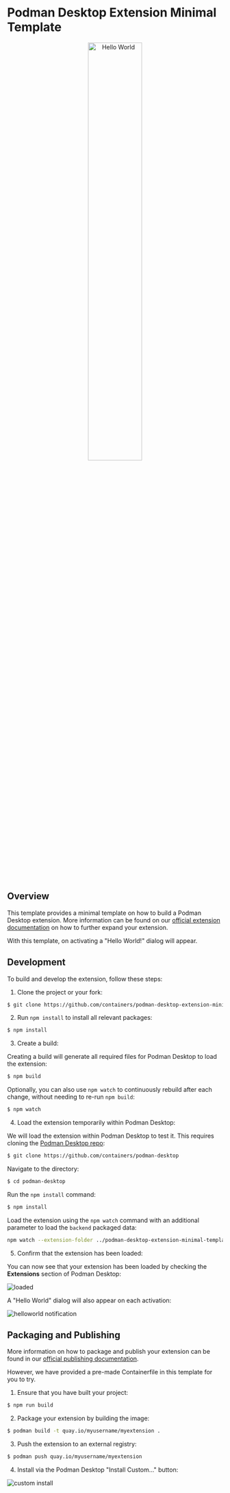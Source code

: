 # Podman Desktop Extension Minimal Template

<p align="center">
  <img alt="Hello World" src="/images/helloselkie.png" width="50%">
</p>

## Overview

This template provides a minimal template on how to build a Podman Desktop extension. More information can be found on our [official extension documentation](https://podman-desktop.io/docs/extensions) on how to further expand your extension.

With this template, on activating a "Hello World!" dialog will appear.

## Development

To build and develop the extension, follow these steps:

1. Clone the project or your fork:
```sh
$ git clone https://github.com/containers/podman-desktop-extension-minimal-template/
```

2. Run `npm install` to install all relevant packages:
```sh
$ npm install
```

3. Create a build:

Creating a build will generate all required files for Podman Desktop to load the extension:

```sh
$ npm build
```
Optionally, you can also use `npm watch` to continuously rebuild after each change, without needing to re-run `npm build`:

```sh
$ npm watch
```

4. Load the extension temporarily within Podman Desktop:

We will load the extension within Podman Desktop to test it. This requires cloning the [Podman Desktop repo](https://github.com/containers/podman-desktop):

```sh
$ git clone https://github.com/containers/podman-desktop
```

Navigate to the directory:

```sh
$ cd podman-desktop
```

Run the `npm install` command:

```sh
$ npm install
```

Load the extension using the `npm watch` command with an additional parameter to load the `backend` packaged data:

```sh
npm watch --extension-folder ../podman-desktop-extension-minimal-template
```

5. Confirm that the extension has been loaded:

You can now see that your extension has been loaded by checking the **Extensions** section of Podman Desktop:

![loaded](/images/loaded.png)

A "Hello World" dialog will also appear on each activation:

![helloworld notification](/images/helloworld_notification.png)

## Packaging and Publishing

More information on how to package and publish your extension can be found in our [official publishing documentation](https://podman-desktop.io/docs/extensions/publish).

However, we have provided a pre-made Containerfile in this template for you to try.

1. Ensure that you have built your project:

```sh
$ npm run build
```

2. Package your extension by building the image:

```sh
$ podman build -t quay.io/myusername/myextension .
```

3. Push the extension to an external registry:

```sh
$ podman push quay.io/myusername/myextension
```

4. Install via the Podman Desktop "Install Custom..." button:

![custom install](/images/custom_install.png)
